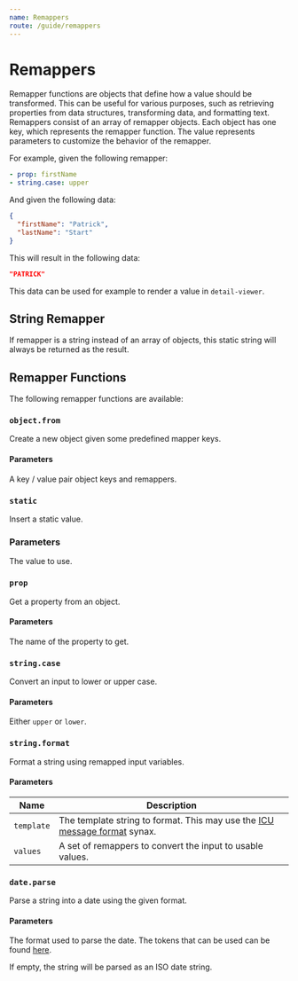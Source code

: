 ```yaml
---
name: Remappers
route: /guide/remappers
---
```


# Remappers

Remapper functions are objects that define how a value should be transformed. This can be useful for
various purposes, such as retrieving properties from data structures, transforming data, and
formatting text. Remappers consist of an array of remapper objects. Each object has one key, which
represents the remapper function. The value represents parameters to customize the behavior of the
remapper.

For example, given the following remapper:

```yaml
- prop: firstName
- string.case: upper
```

And given the following data:

```json
{
  "firstName": "Patrick",
  "lastName": "Start"
}
```

This will result in the following data:

```json
"PATRICK"
```

This data can be used for example to render a value in `detail-viewer`.

## String Remapper

If remapper is a string instead of an array of objects, this static string will always be returned
as the result.

## Remapper Functions

The following remapper functions are available:

### `object.from`

Create a new object given some predefined mapper keys.

#### Parameters

A key / value pair object keys and remappers.

### `static`

Insert a static value.

### Parameters

The value to use.

### `prop`

Get a property from an object.

#### Parameters

The name of the property to get.

### `string.case`

Convert an input to lower or upper case.

#### Parameters

Either `upper` or `lower`.

### `string.format`

Format a string using remapped input variables.

#### Parameters

| Name       | Description                                                                                                                        |
| ---------- | ---------------------------------------------------------------------------------------------------------------------------------- |
| `template` | The template string to format. This may use the [ICU message format](http://userguide.icu-project.org/formatparse/messages) synax. |
| `values`   | A set of remappers to convert the input to usable values.                                                                          |

### `date.parse`

Parse a string into a date using the given format.

#### Parameters

The format used to parse the date. The tokens that can be used can be found
[here](https://date-fns.org/v2.12.0/docs/parse).

If empty, the string will be parsed as an ISO date string.
